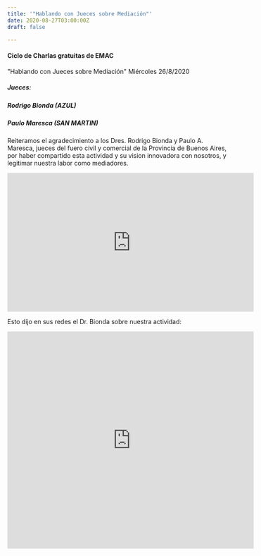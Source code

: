 ```yaml
---
title: '"Hablando con Jueces sobre Mediación"'
date: 2020-08-27T03:00:00Z
draft: false

---
```

#### Ciclo de Charlas gratuitas de EMAC

"Hablando con Jueces sobre Mediación" Miércoles 26/8/2020

##### Jueces:

##### Rodrigo Bionda (AZUL)

##### Paulo Maresca (SAN MARTIN)

Reiteramos el agradecimiento a los Dres. Rodrigo Bionda y Paulo A. Maresca, jueces del fuero civil y comercial de la Provincia de Buenos Aires, por haber compartido esta actividad y su vision innovadora con nosotros, y legitimar nuestra labor como mediadores.

<iframe width="560" height="315" src="https://www.youtube.com/embed/rEikCEVV4vA" frameborder="0" allow="accelerometer; autoplay; encrypted-media; gyroscope; picture-in-picture" allowfullscreen></iframe>

Esto dijo en sus redes el Dr. Bionda sobre nuestra actividad: 

<iframe src="https://www.facebook.com/plugins/video.php?href=https%3A%2F%2Fwww.facebook.com%2Fjuzciv2az%2Fvideos%2F1299479997056403%2F&show_text=1&width=560" width="560" height="493" style="border:none;overflow:hidden" scrolling="no" frameborder="0" allowTransparency="true" allow="encrypted-media" allowFullScreen="true"></iframe>

